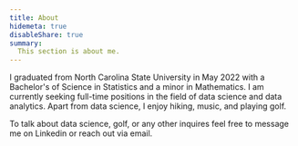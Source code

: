 ```yaml
---
title: About
hidemeta: true
disableShare: true
summary:
  This section is about me.
---
```


I graduated from North Carolina State University in May 2022 with a Bachelor's of Science in Statistics and a minor in Mathematics. 
I am currently seeking full-time positions in the field of data science and data analytics. Apart from data science, I enjoy hiking, music, and playing golf. 

To talk about data science, golf, or any other inquires feel free to message me on Linkedin or reach out via email.